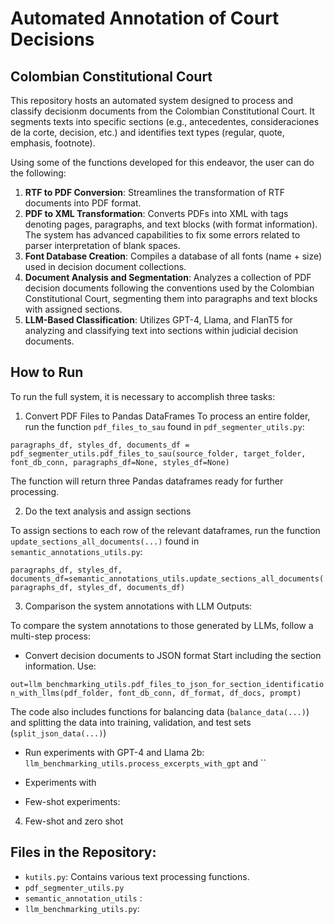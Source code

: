 # Automated Annotation of Court Decisions
## Colombian Constitutional Court

This repository hosts an automated system designed to process and classify decisionm documents from the Colombian Constitutional Court. It segments texts into specific sections (e.g., antecedentes, consideraciones de la corte, decision, etc.) and identifies text types (regular, quote, emphasis, footnote).

Using some of the functions developed for this endeavor, the user can do the following:


1) **RTF to PDF Conversion**: Streamlines the transformation of RTF documents into PDF format.
2) **PDF to XML Transformation**: Converts PDFs into XML with tags denoting pages, paragraphs, and text blocks (with format information). The system has advanced capabilities to fix some errors related to parser interpretation of blank spaces.
3) **Font Database Creation**: Compiles a database of all fonts (name + size) used in decision document collections.
4) **Document Analysis and Segmentation**: Analyzes a collection of PDF decision documents following the conventions used by the Colombian Constitutional Court, segmenting them into paragraphs and text blocks with assigned sections.
5) **LLM-Based Classification**: Utilizes GPT-4, Llama, and FlanT5 for analyzing and classifying text into sections within judicial decision documents.

## How to Run

To run the full system, it is necessary to accomplish three tasks:

1) Convert PDF Files to Pandas DataFrames
   To process an entire folder, run the function `pdf_files_to_sau` found in `pdf_segmenter_utils.py`:

`paragraphs_df, styles_df, documents_df = pdf_segmenter_utils.pdf_files_to_sau(source_folder, target_folder, font_db_conn, paragraphs_df=None, styles_df=None)`

The function will return three Pandas dataframes ready for further processing.

2) Do the text analysis and assign sections

To assign sections to each row of the relevant dataframes, run the function `update_sections_all_documents(...)` found in `semantic_annotations_utils.py`:

`paragraphs_df, styles_df, documents_df=semantic_annotations_utils.update_sections_all_documents(paragraphs_df, styles_df, documents_df)`

3) Comparison the system annotations with LLM Outputs:

To compare the system annotations to those generated by LLMs, follow a multi-step process:

- Convert decision documents to JSON format Start including the section information. Use:

`out=llm_benchmarking_utils.pdf_files_to_json_for_section_identification_with_llms(pdf_folder, font_db_conn, df_format, df_docs, prompt)`

The code also includes functions for balancing data (`balance_data(...)`) and splitting the data into training, validation, and test sets (`split_json_data(...)`)

- Run experiments with GPT-4 and Llama 2b: `llm_benchmarking_utils.process_excerpts_with_gpt` and ``

- Experiments with
  
- Few-shot experiments: 

4) Few-shot and zero shot

## Files in the Repository:
- `kutils.py`:  Contains various text processing functions.
- `pdf_segmenter_utils.py`
- `semantic_annotation_utils` : 
- `llm_benchmarking_utils.py`: 

